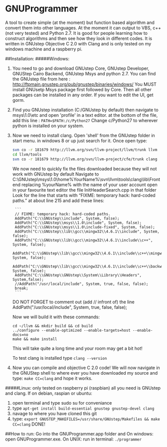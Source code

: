 # GNUProgrammer
A tool to create simple (at the moment) but function based algorithm and convert them into other languages. At the moment it can output to VBS, c++ (not very tested)
and Python 2.7. It is good for people learning how to construct algorithms and then see how they look in different codes. It is written in GNUstep Objective C 2.0 with
Clang and is only tested on my windows machine and a raspberry pi.


##Installation:
#####Windows:
  1. You need to go and download GNUstep Core, GNUstep Developer, GNUStep Cairo Backend, GNUstep Msys and python 2.7.
     You can find the GNUstep file from here : http://ftpmain.gnustep.org/pub/gnustep/binaries/windows/
	 You MUST install GNUsetp Msys package first followed by Core. Then all other packages can be installed in any order.
	 If you want to edit the UI, get gorm.

  2. Find you GNUstep installation (C:/GNUstep by default) then navigate to msys\1.0\etc and open 'profile' in a text editor.
     at the bottom of the file, add this line : `PATH=$PATH:/c/Python27`
     Change c/Python27 to wherever python is installed on your system.
	 
  3. Now we need to install clang. Open 'shell' from the GNUstep folder in start menu. in windows 8 or up just search for it.
     Once open type:
	 ```bash
	 svn co -r 181679 http://llvm.org/svn/llvm-project/llvm/trunk llvm
     cd llvm/tools
     svn co -r 181679 http://llvm.org/svn/llvm-project/cfe/trunk clang
	 ```
	 We now need to quickly fix the files downloaded because they will not work with GNUstep by default
	 Navigate to C:\GNUstep\msys\1.0\home\%YourName%\svn\llvm\tools\clang\lib\Frontend replacing %yourName% with the name of your user account
	 open in your favourite text editor the file InitHeaderSearch.cpp in that folder
	 Look for the line that starts with “FIXME: temporary hack: hard-coded paths.” at about line 215 and add these lines:

          ```
          // FIXME: temporary hack: hard-coded paths.
          AddPath("C:\\GNUstep\\include", System, false);
          AddPath("C:\\GNUstep\\msys\\1.0\include", System, false);
          AddPath("C:\\GNUstep\\msys\\1.0\include-fixed", System, false);
          AddPath("C:\\GNUstep\\lib\\gcc\\mingw32\\4.6.1\\include", System, false);
          AddPath("C:\\GNUstep\\lib\\gcc\\mingw32\\4.6.1\\include\\c++", System, false);
          AddPath("C:\\GNUstep\\lib\\gcc\\mingw32\\4.6.1\\include\\c++\\mingw32", System, false);
          AddPath("C:\\GNUstep\\lib\\gcc\\mingw32\\4.6.1\\include\\c++\\backward", System, false);
          AddPath("C:\\GNUstep\\GNUstep\\System\\Library\\Headers", System,false);
          //AddPath("/usr/local/include", System, true, false, false);
          break;
          ```
     DO NOT FORGET to comment out (add // infront of) the line AddPath("/usr/local/include", System, true, false, false);
	 
	 Now we will build it with these commands:
	 ```
	 cd ~/llvm && mkdir build && cd build
     ../configure --enable-optimized --enable-targets=host --enable-docs=no
	 make && make install
	 ```
	 This will take quite a long time and your room may get a bit hot!
	 
	 To test clang is installed type `clang --version`
	 
  4. Now you can compile and objective C 2.0 code! We will now navigate in the GNUStep shell to where ever you have downloaded my source and type: `make CC=clang` and hope it works.

#####Linux:
only tested on raspberry pi (raspbian) all you need is GNUstep and clang. If on debian, raspian or ubuntu:
  1. open terminal and type sudo su for conveniance
  2. type `apt-get install build-essential gnustep gnustep-devel clang`
  3. navage to where you have cloned this git
  4. type: `export GNUSTEP_MAKEFILES=/usr/share/GNUstep/Makefiles && make CC=clang`
  DONE!

##How to run:
Go into the GNUProgrammer.app folder and On windows: open GNUProgrammer.exe. On UNIX: run in terminal: `./programmer`